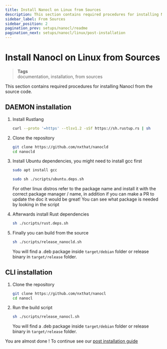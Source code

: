```yaml
---
title: Install Nanocl on Linux from Sources
description: This section contains required procedures for installing Nanocl from the source code.
sidebar_label: From Sources
sidebar_position: 2
pagination_prev: setups/nanocl/readme
pagination_next: setups/nanocl/linux/post-installation
---
```


# Install Nanocl on Linux from Sources

> **Tags** <br />
> documentation, installation, from sources

This section contains required procedures for installing Nanocl from the source code.

## DAEMON installation

1.  Install Rustlang

    ```sh
    curl --proto '=https' --tlsv1.2 -sSf https://sh.rustup.rs | sh
    ```

2.  Clone the repository

    ```sh
    git clone https://github.com/nxthat/nanocld 
    cd nanocld
    ```

3.  Install Ubuntu dependencies, you might need to install gcc first

    ```sh
    sudo apt install gcc
    ```

    ```sh
    sudo sh ./scripts/ubuntu.deps.sh
    ```

    For other linux distros refer to the package name and install it with the
    correct package manager / name, in addition if you can make a PR to update the doc it
    would be great! You can see what package is needed by looking in the script


4.  Afterwards install Rust dependencies
   
    ```sh
    sh ./scripts/rust.deps.sh
    ```

5.  Finally you can build from the source

    ```sh
    sh ./scripts/release_nanocld.sh
    ```

    You will find a .deb package inside `target/debian` folder or release binary in
    `target/release` folder.

## CLI installation

1.  Clone the repository 

    ```sh
    git clone https://github.com/nxthat/nanocl
    cd nanocl
    ```

2.  Run the build script

    ```sh
    sh ./scripts/release_nanocl.sh
    ```

    You will find a .deb package inside `target/debian` folder or release binary in
    `target/release` folder.

You are almost done !
To continue see our [post installation guide](/docs/setups/nanocl/linux/post-installation.md)
